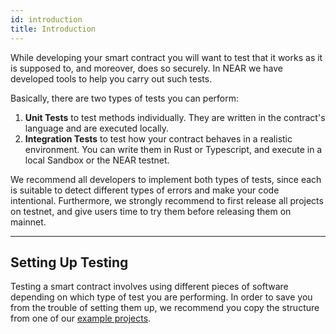 ```yaml
---
id: introduction
title: Introduction
---
```


While developing your smart contract you will want to test that it works as it is supposed to, and moreover, does so securely. In NEAR we have developed tools to help you carry out such tests. 

Basically, there are two types of tests you can perform:

1. **Unit Tests** to test methods individually. They are written in the contract's language and are executed locally.
2. **Integration Tests** to test how your contract behaves in a realistic environment. You can write them in Rust or Typescript, and execute in a local Sandbox or the NEAR testnet.

We recommend all developers to implement both types of tests, since each is suitable to detect different types of errors and make your code intentional. Furthermore, we strongly recommend to first release all projects on testnet, and give users time to try them before releasing them on mainnet.

---
## Setting Up Testing
Testing a smart contract involves using different pieces of software depending on which type of test you are performing. In order to save you from the trouble of setting them up, we recommend you copy the structure from one of our [example projects](https://github.com/near-examples).